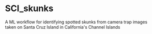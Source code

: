 # SCI_skunks
A ML workflow for identifying spotted skunks from camera trap images taken on Santa Cruz Island in California's Channel Islands
